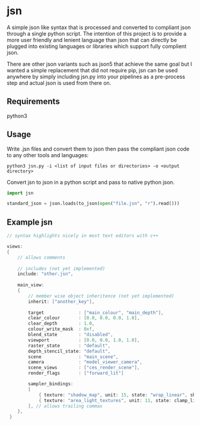 # jsn

A simple json like syntax that is processed and converted to compliant json through a single python script. The intention of this project is to provide a more user friendly and lenient language than json that can directly be plugged into existing languages or libraries which support fully complient json.

There are other json variants such as json5 that achieve the same goal but I wanted a simple replacement that did not require pip, jsn can be used anywhere by simply including jsn.py into your pipelines as a pre-process step and actual json is used from there on.

## Requirements

python3

## Usage

Write .jsn files and convert them to json then pass the compliant json code to any other tools and languages:

```
python3 jsn.py -i <list of input files or directories> -o <output directory>
```

Convert jsn to json in a python script and pass to native python json.

```python
import jsn

standard_json = json.loads(to_json(open("file.jsn", "r").read()))

```
 
## Example jsn

```c++
// syntax highlights nicely in most text editors with c++

views:
{
    // allows comments
    
    // includes (not yet implemented)
    include: "other.jsn",
    
    main_view:
    {
        // member wise object inheritence (not yet implemented)
        inherit: ["another_key"],
        
        target             : ["main_colour", "main_depth"],
        clear_colour       : [0.0, 0.0, 0.0, 1.0],
        clear_depth        : 1.0,
        colour_write_mask  : 0xf,
        blend_state        : "disabled",
        viewport           : [0.0, 0.0, 1.0, 1.0],
        raster_state       : "default",
        depth_stencil_state: "default",
        scene              : "main_scene",
        camera             : "model_viewer_camera",
        scene_views        : ["ces_render_scene"],
        render_flags       : ["forward_lit"]

        sampler_bindings:
        [
            { texture: "shadow_map", unit: 15, state: "wrap_linear", shader: "ps" },
            { texture: "area_light_textures", unit: 11, state: clamp_linear, shader: "ps" },
        ], // allows trailing commas
    },
 }

```
